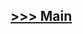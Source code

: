 ## [>>> Main](https://github.com/BohdanZhydyk/api.bzdrive.com)
#
<!-- 
- `porawic sytuacje przy wejsciu na podstrone`

- `wyswietlanie strony, kiedy laduje sie state` -->